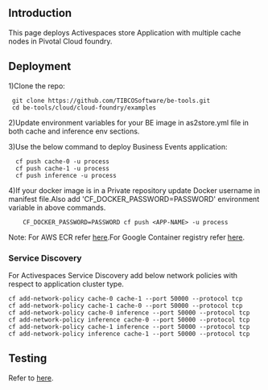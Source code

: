 ## Introduction

This page deploys Activespaces store Application with multiple cache nodes in Pivotal Cloud foundry.

## Deployment

1)Clone the repo:

     git clone https://github.com/TIBCOSoftware/be-tools.git
     cd be-tools/cloud/cloud-foundry/examples
     
2)Update environment variables for your BE image in as2store.yml file in both cache and inference env sections.

3)Use the below command to deploy Business Events application:

      cf push cache-0 -u process
      cf push cache-1 -u process
      cf push inference -u process

4)If your docker image is in a Private repository update Docker username in manifest file.Also add 'CF_DOCKER_PASSWORD=PASSWORD' environment variable in above commands.
       
        CF_DOCKER_PASSWORD=PASSWORD cf push <APP-NAME> -u process

Note: For AWS ECR refer [here](https://docs.cloudfoundry.org/devguide/deploy-apps/push-docker.html#ecr).For Google Container registry refer [here](https://docs.cloudfoundry.org/devguide/deploy-apps/push-docker.html#gcr).

### Service Discovery

For Activespaces Service Discovery add below network policies with respect to application cluster type.

    cf add-network-policy cache-0 cache-1 --port 50000 --protocol tcp
    cf add-network-policy cache-1 cache-0 --port 50000 --protocol tcp
    cf add-network-policy cache-0 inference --port 50000 --protocol tcp
    cf add-network-policy inference cache-0 --port 50000 --protocol tcp
    cf add-network-policy cache-1 inference --port 50000 --protocol tcp
    cf add-network-policy inference cache-1 --port 50000 --protocol tcp

## Testing

Refer to [here](https://github.com/TIBCOSoftware/be-tools/blob/feature-cloud-foundry/cloud/cloud-foundry/README.md#testing).